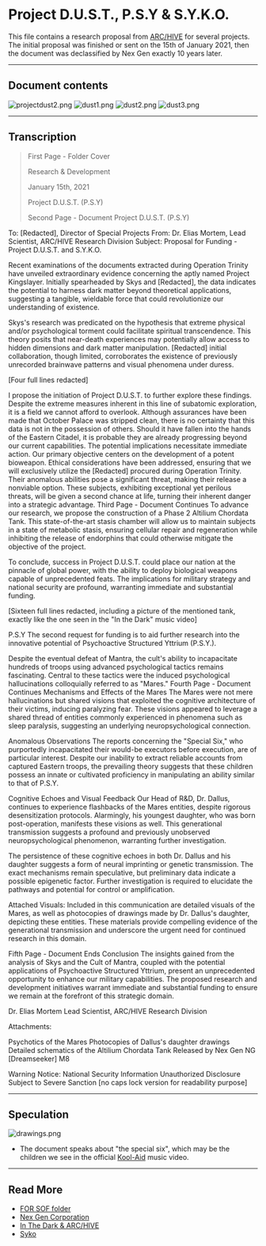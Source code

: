 # Project D.U.S.T., P.S.Y & S.Y.K.O.

This file contains a research proposal from [ARC/HIVE](../music/amo-in-the-dark) 
for several projects. The initial proposal was finished or sent on the 15th of January 2021, 
then the document was declassified by Nex Gen exactly 10 years later.

***

## Document contents

![projectdust2.png](../../Resources/files/project_dust/projectdust2.png)
![dust1.png](../../Resources/files/project_dust/dust1.png)
![dust2.png](../../Resources/files/project_dust/dust2.png)
![dust3.png](../../Resources/files/project_dust/dust3.png)

***

## Transcription


> First Page - Folder Cover
>
> Research & Development
> 
> January 15th, 2021
>
> Project D.U.S.T. (P.S.Y)
> 
> Second Page - Document
Project D.U.S.T. (P.S.Y)

To: [Redacted], Director of Special Projects
From: Dr. Elias Mortem, Lead Scientist, ARC/HIVE Research Division
Subject: Proposal for Funding - Project D.U.S.T. and S.Y.K.O.

Recent examinations of the documents extracted during Operation Trinity have unveiled extraordinary evidence concerning the aptly named Project Kingslayer. Initially spearheaded by Skys and [Redacted], the data indicates the potential to harness dark matter beyond theoretical applications, suggesting a tangible, wieldable force that could revolutionize our understanding of existence.

Skys's research was predicated on the hypothesis that extreme physical and/or psychological torment could facilitate spiritual transcendence. This theory posits that near-death experiences may potentially allow access to hidden dimensions and dark matter manipulation. [Redacted] initial collaboration, though limited, corroborates the existence of previously unrecorded brainwave patterns and visual phenomena under duress.

[Four full lines redacted]

I propose the initiation of Project D.U.S.T. to further explore these findings. Despite the extreme measures inherent in this line of subatomic exploration, it is a field we cannot afford to overlook. Although assurances have been made that October Palace was stripped clean, there is no certainty that this data is not in the possession of others. Should it have fallen into the hands of the Eastern Citadel, it is probable they are already progressing beyond our current capabilities. The potential implications necessitate immediate action. Our primary objective centers on the development of a potent bioweapon. Ethical considerations have been addressed, ensuring that we will exclusively utilize the [Redacted] procured during Operation Trinity. Their anomalous abilities pose a significant threat, making their release a nonviable option. These subjects, exhibiting exceptional yet perilous threats, will be given a second chance at life, turning their inherent danger into a strategic advantage.
Third Page - Document Continues
To advance our research, we propose the construction of a Phase 2 Altilium Chordata Tank. This state-of-the-art stasis chamber will allow us to maintain subjects in a state of metabolic stasis, ensuring cellular repair and regeneration while inhibiting the release of endorphins that could otherwise mitigate the objective of the project.

To conclude, success in Project D.U.S.T. could place our nation at the pinnacle of global power, with the ability to deploy biological weapons capable of unprecedented feats. The implications for military strategy and national security are profound, warranting immediate and substantial funding.

[Sixteen full lines redacted, including a picture of the mentioned tank, exactly like the one seen in the "In the Dark" music video]

P.S.Y
The second request for funding is to aid further research into the innovative potential of Psychoactive Structured Yttrium (P.S.Y.).

Despite the eventual defeat of Mantra, the cult's ability to incapacitate hundreds of troops using advanced psychological tactics remains fascinating. Central to these tactics were the induced psychological hallucinations colloquially referred to as "Mares."
Fourth Page - Document Continues
Mechanisms and Effects of the Mares
The Mares were not mere hallucinations but shared visions that exploited the cognitive architecture of their victims, inducing paralyzing fear. These visions appeared to leverage a shared thread of entities commonly experienced in phenomena such as sleep paralysis, suggesting an underlying neuropsychological connection.

Anomalous Observations
The reports concerning the "Special Six," who purportedly incapacitated their would-be executors before execution, are of particular interest. Despite our inability to extract reliable accounts from captured Eastern troops, the prevailing theory suggests that these children possess an innate or cultivated proficiency in manipulating an ability similar to that of P.S.Y.

Cognitive Echoes and Visual Feedback
Our Head of R&D, Dr. Dallus, continues to experience flashbacks of the Mares entities, despite rigorous desensitization protocols. Alarmingly, his youngest daughter, who was born post-operation, manifests these visions as well. This generational transmission suggests a profound and previously unobserved neuropsychological phenomenon, warranting further investigation.

The persistence of these cognitive echoes in both Dr. Dallus and his daughter suggests a form of neural imprinting or genetic transmission. The exact mechanisms remain speculative, but preliminary data indicate a possible epigenetic factor. Further investigation is required to elucidate the pathways and potential for control or amplification.

Attached Visuals: Included in this communication are detailed visuals of the Mares, as well as photocopies of drawings made by Dr. Dallus's daughter, depicting these entities. These materials provide compelling evidence of the generational transmission and underscore the urgent need for continued research in this domain.

Fifth Page - Document Ends
Conclusion
The insights gained from the analysis of Skys and the Cult of Mantra, coupled with the potential applications of Psychoactive Structured Yttrium, present an unprecedented opportunity to enhance our military capabilities. The proposed research and development initiatives warrant immediate and substantial funding to ensure we remain at the forefront of this strategic domain.

Dr. Elias Mortem
Lead Scientist, ARC/HIVE Research Division

Attachments:

Psychotics of the Mares
Photocopies of Dallus's daughter drawings
Detailed schematics of the Altilium Chordata Tank
Released by Nex Gen
NG [Dreamseeker] M8

Warning Notice:
National Security Information
Unauthorized Disclosure Subject to Severe Sanction
[no caps lock version for readability purpose]

***

## Speculation

![drawings.png](../../Resources/music/inthedark/drawings.png)

- The document speaks about "the special six", which may be the children we see in 
the official [Kool-Aid](../music/song-koolaid) music video.

***

## Read More

- [FOR SOF folder](./for-sof)
- [Nex Gen Corporation](../lore/nex-gen-corporation)
- [In The Dark & ARC/HIVE](../music/amo-in-the-dark)
- [Syko](../characters/syko)